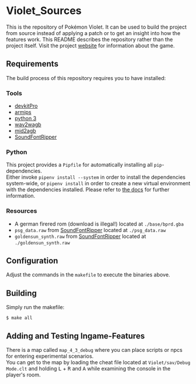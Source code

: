 # Violet_Sources
This is the repository of Pokémon Violet. It can be used to build the project from source instead of applying a patch or to get an insight into how the features work. This README describes the repository rather than the project itself. Visit the project [website](http://wodkarhr.github.io/Violet_Sources/) for information about the game.

## Requirements
The build process of this repository requires you to have installed:

### Tools
- [devkitPro](https://sourceforge.net/projects/devkitpro/)
- [armips](https://github.com/Kingcom/armips)
- [python 3](https://www.python.org/)
- [wav2wagb](https://github.com/ipatix/wav2agb)
- [mid2agb](https://hackromtools.altervista.org/sappy-mid2agb/)
- [SoundFontRipper]

### Python
This project provides a `Pipfile` for automatically installing all `pip`-dependencies.  
Either invoke `pipenv install --system` in order to install the dependencies system-wide, or `pipenv install` in order to create a new virtual environment with the dependencies installed. Please refer to [the docs](https://docs.pipenv.org/) for further information.

### Resources
- A german firered rom (download is illegal!) located at `./base/bprd.gba`
- `psg_data.raw` from [SoundFontRipper] located at `./psg_data.raw`
- `goldensun_synth.raw` from [SoundFontRipper] located at `./goldensun_synth.raw`

## Configuration
Adjust the commands in the `makefile` to execute the binaries above.

## Building

Simply run the makefile:
```
$ make all
```

## Adding and Testing Ingame-Features
There is a map called `map_4_3_debug` where you can place scripts or npcs for entering experimental scenarios.  
You can get to the map by loading the cheat file located at `Violet/sav/Debug Mode.clt` and holding <kbd>L</kbd> + <kbd>R</kbd> and <kbd>A</kbd> while examining the console in the player's room.

<!--- References -->
[SoundFontRipper]: https://github.com/WodkaRHR/gba-mus-ripper
